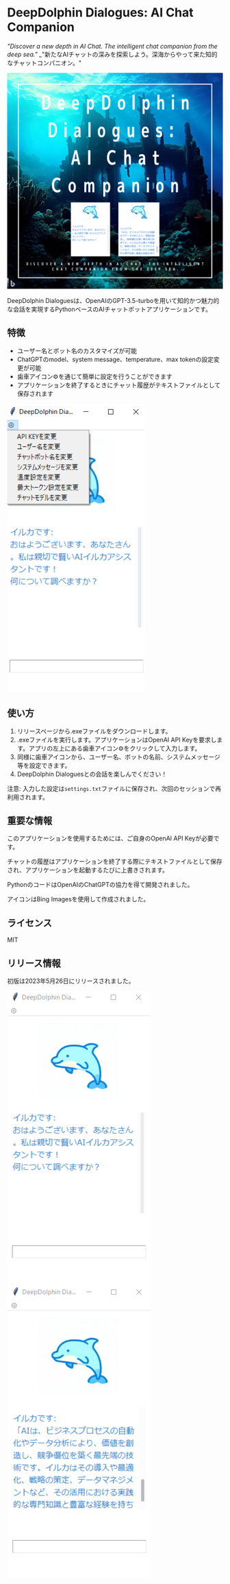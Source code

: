 # DeepDolphin Dialogues: AI Chat Companion

_"Discover a new depth in AI Chat. The intelligent chat companion from the deep sea."_
_"新たなAIチャットの深みを探索しよう。深海からやって来た知的なチャットコンパニオン。"

![アプリの画像](img/appkeyvisual.png)

DeepDolphin Dialoguesは、OpenAIのGPT-3.5-turboを用いて知的かつ魅力的な会話を実現するPythonベースのAIチャットボットアプリケーションです。

## 特徴
- ユーザー名とボット名のカスタマイズが可能
- ChatGPTのmodel、system message、temperature、max tokenの設定変更が可能
- 歯車アイコン⚙を通じて簡単に設定を行うことができます
- アプリケーションを終了するときにチャット履歴がテキストファイルとして保存されます

![アプリの画像](img/appimage2.png)

## 使い方
1. リリースページから.exeファイルをダウンロードします。
2. .exeファイルを実行します。アプリケーションはOpenAI API Keyを要求します。アプリの左上にある歯車アイコン⚙をクリックして入力します。
3. 同様に歯車アイコンから、ユーザー名、ボットの名前、システムメッセージ等を設定できます。
4. DeepDolphin Dialoguesとの会話を楽しんでください！

注意: 入力した設定は`settings.txt`ファイルに保存され、次回のセッションで再利用されます。


## 重要な情報
このアプリケーションを使用するためには、ご自身のOpenAI API Keyが必要です。

チャットの履歴はアプリケーションを終了する際にテキストファイルとして保存され、アプリケーションを起動するたびに上書きされます。

PythonのコードはOpenAIのChatGPTの協力を得て開発されました。

アイコンはBing Imagesを使用して作成されました。

## ライセンス
MIT

## リリース情報
初版は2023年5月26日にリリースされました。


![アプリの画像](img/appimage0.png)
![アプリの画像](img/appimage1.png)
